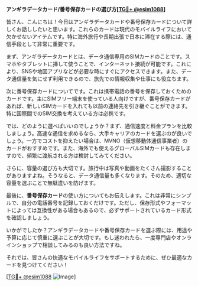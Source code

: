 **アンギラデータカード/番号保存カードの選び方[[TG💪+ @esim1088](https://t.me/s/esim1088)]**

皆さん、こんにちは！今日はアンギラデータカードや番号保存カードについて詳しくお話ししたいと思います。これらのカードは現代のモバイルライフにおいて欠かせないアイテムです。特に海外旅行や長期出張で日本に滞在する際には、通信手段として非常に重要です。

まず、アンギラデータカードとは、データ通信専用のSIMカードのことです。スマホやタブレットに挿して使うことで、インターネット接続が可能です。これにより、SNSや地図アプリなどが必要な時にすぐにアクセスできます。また、データ通信量を気にせず利用できるので、旅先での情報収集や仕事にも役立ちます。

次に番号保存カードについてです。これは携帯電話の番号を保存しておくためのカードです。主にSIMフリー端末を使っている人向けですが、番号保存カードがあれば、新しいSIMカードを入れても以前の連絡先を引き継ぐことができます。特に国際間でのSIM交換を考えている方は必携です。

では、どのように選べばいいのでしょうか？まず、通信速度と料金プランを比較しましょう。高速な通信を求めるなら、大手キャリアのカードを選ぶのが良いでしょう。一方でコストを抑えたい場合は、MVNO（仮想移動体通信事業者）のカードがおすすめです。また、海外でも使えるグローバルSIMカードも存在しますので、頻繁に渡航される方は検討してみてください。

さらに、容量の選び方も大切です。旅行中は写真や動画をたくさん撮影することがありますよね。そうなると、データ通信量も多くなります。そのため、適切な容量を選ぶことで無駄遣いを防げます。

最後に、**番号保存カード**の使い方についてもお伝えします。これは非常にシンプルで、自分の電話番号を記録しておくだけです。ただし、保存形式やフォーマットによっては互換性がある場合もあるので、必ずサポートされているカード形式を確認しましょう。

いかがでしたか？アンギラデータカードや番号保存カードを選ぶ際には、用途や予算に応じて慎重に選ぶことが大切です。もし迷われたら、一度専門店やオンラインショップで相談してみるのも良い方法ですね。

それでは、皆さんの快適なモバイルライフをサポートするために、ぜひ最適なカードを見つけてください！

[[TG💪+ @esim1088](https://t.me/s/esim1088) ![Image](https://i.postimg.cc/Y0z9fWf4/image.png)]
